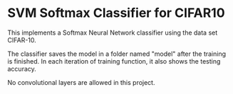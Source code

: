 # SVM Softmax Classifier for CIFAR10

This implements a Softmax Neural Network classifier using the data set CIFAR-10. 

The classifier saves the model in a folder named "model" after the training is finished. In each iteration of training function, it also shows the testing accuracy. 

No convolutional layers are allowed in this project. 
